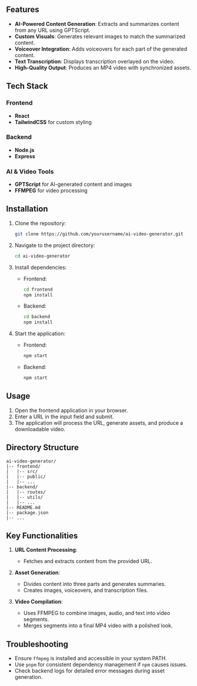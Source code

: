 ## Features

- **AI-Powered Content Generation**: Extracts and summarizes content from any URL using GPTScript.
- **Custom Visuals**: Generates relevant images to match the summarized content.
- **Voiceover Integration**: Adds voiceovers for each part of the generated content.
- **Text Transcription**: Displays transcription overlayed on the video.
- **High-Quality Output**: Produces an MP4 video with synchronized assets.

## Tech Stack

### Frontend
- **React**
- **TailwindCSS** for custom styling

### Backend
- **Node.js**
- **Express**

### AI & Video Tools
- **GPTScript** for AI-generated content and images
- **FFMPEG** for video processing

## Installation

1. Clone the repository:
   ```bash
   git clone https://github.com/yourusername/ai-video-generator.git
   ```

2. Navigate to the project directory:
   ```bash
   cd ai-video-generator
   ```

3. Install dependencies:
   - Frontend:
     ```bash
     cd frontend
     npm install
     ```
   - Backend:
     ```bash
     cd backend
     npm install
     ```

4. Start the application:
   - Frontend:
     ```bash
     npm start
     ```
   - Backend:
     ```bash
     npm start
     ```

## Usage

1. Open the frontend application in your browser.
2. Enter a URL in the input field and submit.
3. The application will process the URL, generate assets, and produce a downloadable video.

## Directory Structure

```plaintext
ai-video-generator/
|-- frontend/
|   |-- src/
|   |-- public/
|   |-- ...
|-- backend/
|   |-- routes/
|   |-- utils/
|   |-- ...
|-- README.md
|-- package.json
|-- ...
```

## Key Functionalities

1. **URL Content Processing**:
   - Fetches and extracts content from the provided URL.
   
2. **Asset Generation**:
   - Divides content into three parts and generates summaries.
   - Creates images, voiceovers, and transcription files.

3. **Video Compilation**:
   - Uses FFMPEG to combine images, audio, and text into video segments.
   - Merges segments into a final MP4 video with a polished look.

## Troubleshooting

- Ensure `ffmpeg` is installed and accessible in your system PATH.
- Use `pnpm` for consistent dependency management if `npm` causes issues.
- Check backend logs for detailed error messages during asset generation.
